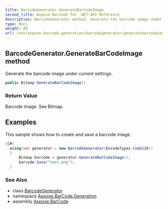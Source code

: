 ```yaml
---
title: BarcodeGenerator.GenerateBarCodeImage
second_title: Aspose.BarCode for .NET API Reference
description: BarcodeGenerator method. Generate the barcode image under current settings
type: docs
weight: 80
url: /net/aspose.barcode.generation/barcodegenerator/generatebarcodeimage/
---
```

## BarcodeGenerator.GenerateBarCodeImage method

Generate the barcode image under current settings.

```csharp
public Bitmap GenerateBarCodeImage()
```

### Return Value

Barcode image. See Bitmap.

## Examples

This sample shows how to create and save a barcode image.

```csharp
[C#]
  using(var generator = new BarcodeGenerator(EncodeTypes.Code128))
  {
      Bitmap barcode = generator.GenerateBarCodeImage();
      barcode.Save("test.png");
  }
```

### See Also

* class [BarcodeGenerator](../)
* namespace [Aspose.BarCode.Generation](../../barcodegenerator/)
* assembly [Aspose.BarCode](../../../)


